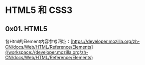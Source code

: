 # HTML5 和 CSS3


## 0x01. HTML5

各Html的Element内容参考网址：[https://developer.mozilla.org/zh-CN/docs/Web/HTML/Reference/Elements](/workspace://developer.mozilla.org/zh-CN/docs/Web/HTML/Reference/Elements)
